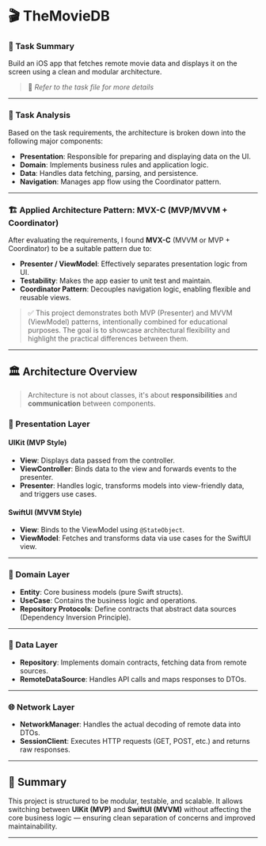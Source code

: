 # 🎬 TheMovieDB

### 📝 Task Summary
Build an iOS app that fetches remote movie data and displays it on the screen using a clean and modular architecture.

> 📄 _Refer to the task file for more details_

---

### 🧠 Task Analysis

Based on the task requirements, the architecture is broken down into the following major components:

- **Presentation**: Responsible for preparing and displaying data on the UI.
- **Domain**: Implements business rules and application logic.
- **Data**: Handles data fetching, parsing, and persistence.
- **Navigation**: Manages app flow using the Coordinator pattern.

---

### 🏗️ Applied Architecture Pattern: MVX-C (MVP/MVVM + Coordinator) 

After evaluating the requirements, I found **MVX-C** (MVVM or MVP + Coordinator) to be a suitable pattern due to:

- **Presenter / ViewModel**: Effectively separates presentation logic from UI.
- **Testability**: Makes the app easier to unit test and maintain.
- **Coordinator Pattern**: Decouples navigation logic, enabling flexible and reusable views.

> ✅ This project demonstrates both MVP (Presenter) and MVVM (ViewModel) patterns, intentionally combined for educational purposes. The goal is to showcase architectural flexibility and highlight the practical differences between them.  
>  
---

## 🏛 Architecture Overview

> Architecture is not about classes, it's about **responsibilities** and **communication** between components.

### 🎨 Presentation Layer

#### UIKit (MVP Style)
- **View**: Displays data passed from the controller.
- **ViewController**: Binds data to the view and forwards events to the presenter.
- **Presenter**: Handles logic, transforms models into view-friendly data, and triggers use cases.

#### SwiftUI (MVVM Style)
- **View**: Binds to the ViewModel using `@StateObject`.
- **ViewModel**: Fetches and transforms data via use cases for the SwiftUI view.

---

### 🧠 Domain Layer
- **Entity**: Core business models (pure Swift structs).
- **UseCase**: Contains the business logic and operations.
- **Repository Protocols**: Define contracts that abstract data sources (Dependency Inversion Principle).

---

### 💾 Data Layer
- **Repository**: Implements domain contracts, fetching data from remote sources.
- **RemoteDataSource**: Handles API calls and maps responses to DTOs.

---

### 🌐 Network Layer
- **NetworkManager**: Handles the actual decoding of remote data into DTOs.
- **SessionClient**: Executes HTTP requests (GET, POST, etc.) and returns raw responses.

---

## 🚀 Summary

This project is structured to be modular, testable, and scalable. It allows switching between **UIKit (MVP)** and **SwiftUI (MVVM)** without affecting the core business logic — ensuring clean separation of concerns and improved maintainability.

---

